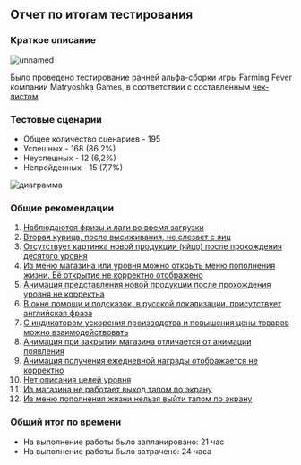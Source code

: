 
## Отчет по итогам тестирования
### Краткое описание
![unnamed](https://user-images.githubusercontent.com/84085779/147783582-87513021-0b19-4f5f-9a5f-96f10e179a15.png)

Было проведено тестирование ранней альфа-сборки игры Farming Fever компании Matryoshka Games, в соответствии с составленным [чек-листом](https://docs.google.com/spreadsheets/d/1hEqXhg3PcJCDR8FpQu9z-kUU7AWk5Yhrqc046DcAqqU/edit?usp=sharing)


### Тестовые сценарии
* Общее количество сценариев - 195
* Успешных - 168 (86,2%)
* Неуспешных - 12 (6,2%)
* Непройденных - 15 (7,7%)

![диаграмма](https://user-images.githubusercontent.com/84085779/147784633-bd6146fd-0f51-4a65-9e2a-ba72b5d253ef.jpg)

### Общие рекомендации

1. [Наблюдаются фризы и лаги во время загрузки](https://github.com/AndrewShch/MatryoshkaGames.order/issues/12)
2. [Вторая курица, после высиживания, не слезает с яиц](https://github.com/AndrewShch/MatryoshkaGames.order/issues/11)
3. [Отсутствует картинка новой продукции (яйцо) после прохождения десятого уровня](https://github.com/AndrewShch/MatryoshkaGames.order/issues/10)
4. [Из меню магазина или уровня можно открыть меню пополнения жизни. Её открытие не корректно отображено](https://github.com/AndrewShch/MatryoshkaGames.order/issues/9)
5. [Анимация представления новой продукции после прохождения уровня не корректна](https://github.com/AndrewShch/MatryoshkaGames.order/issues/8)
6. [В окне помощи и подсказок, в русской локализации, присутствует английская фраза](https://github.com/AndrewShch/MatryoshkaGames.order/issues/7)
7. [С индикатором ускорения производства и повышения цены товаров можно взаимодействовать](https://github.com/AndrewShch/MatryoshkaGames.order/issues/6)
8. [Анимация при закрытии магазина отличается от анимации появления](https://github.com/AndrewShch/MatryoshkaGames.order/issues/5)
9. [Анимация получения ежедневной награды отображается не корректно](https://github.com/AndrewShch/MatryoshkaGames.order/issues/4)
10. [Нет описания целей уровня](https://github.com/AndrewShch/MatryoshkaGames.order/issues/3)
11. [Из магазина не работает выход тапом по экрану](https://github.com/AndrewShch/MatryoshkaGames.order/issues/2)
12. [Из меню пополнения жизни нельзя выйти тапом по экрану](https://github.com/AndrewShch/MatryoshkaGames.order/issues/1)

### Общий итог по времени
* На выполнение работы было запланировано: 21 час
* На выполнение работы было затрачено: 24 часа
